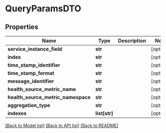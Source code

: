 # QueryParamsDTO

## Properties
Name | Type | Description | Notes
------------ | ------------- | ------------- | -------------
**service_instance_field** | **str** |  | [optional] 
**index** | **str** |  | [optional] 
**time_stamp_identifier** | **str** |  | [optional] 
**time_stamp_format** | **str** |  | [optional] 
**message_identifier** | **str** |  | [optional] 
**health_source_metric_name** | **str** |  | [optional] 
**health_source_metric_namespace** | **str** |  | [optional] 
**aggregation_type** | **str** |  | [optional] 
**indexes** | **list[str]** |  | [optional] 

[[Back to Model list]](../README.md#documentation-for-models) [[Back to API list]](../README.md#documentation-for-api-endpoints) [[Back to README]](../README.md)

